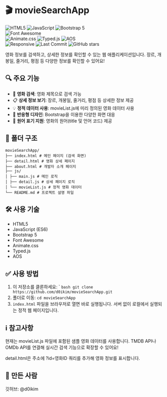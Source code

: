 # 🎬 movieSearchApp

![HTML5](https://img.shields.io/badge/HTML5-E34F26?style=flat&logo=html5&logoColor=white)
![JavaScript](https://img.shields.io/badge/JavaScript-ES6-F7DF1E?style=flat&logo=javascript&logoColor=black)
![Bootstrap 5](https://img.shields.io/badge/Bootstrap-7952B3?style=flat-square&logo=bootstrap&logoColor=white)  
![Font Awesome](https://img.shields.io/badge/Font_Awesome-528DD7?style=flat-square&logo=font-awesome&logoColor=white)  
![Animate.css](https://img.shields.io/badge/Animate.css-FF4081?style=flat-square&logo=css3&logoColor=white) 
![Typed.js](https://img.shields.io/badge/Typed.js-007ACC?style=flat-square&logo=javascript&logoColor=white) 
![AOS](https://img.shields.io/badge/AOS-000000?style=flat-square&logo=css3&logoColor=white)  
![Responsive](https://img.shields.io/badge/Responsive%20Design-%F0%9F%93%8D-blue?style=flat)
![Last Commit](https://img.shields.io/github/last-commit/d0ikim/movieSearchApp?style=flat)
![GitHub stars](https://img.shields.io/github/stars/d0ikim/movieSearchApp?style=social)

영화 정보를 검색하고, 상세한 정보를 확인할 수 있는 웹 애플리케이션입니다.
장르, 개봉일, 줄거리, 평점 등 다양한 정보를 확인할 수 있어요!

## 🔍 주요 기능

- 🎯 **영화 검색**: 영화 제목으로 검색 가능
- 📋 **상세 정보 보기**: 장르, 개봉일, 줄거리, 평점 등 상세한 정보 제공
- 💡 **정적 데이터 사용**: movieList.js에 미리 정의된 영화 데이터 사용
- 📱 **반응형 디자인**: Bootstrap을 이용한 다양한 화면 대응
- 💬 **원어 표기 지원**: 영화의 원어(title 및 언어 코드) 제공

## 📁 폴더 구조
```
movieSearchApp/
├── index.html # 메인 페이지 (검색 화면)
├── detail.html # 영화 상세 페이지
├── about.html # 개발자 소개 페이지
├── js/
│ ├── main.js # 메인 로직
│ ├── detail.js # 상세 페이지 로직
│ └── movieList.js # 정적 영화 데이터
└── README.md # 프로젝트 설명 파일
```

## 🛠️ 사용 기술

- HTML5
- JavaScript (ES6)
- Bootstrap 5
- Font Awesome
- Animate.css
- Typed.js
- AOS

## ✅ 사용 방법

1. 이 저장소를 클론하세요:
  ` ```bash
     git clone https://github.com/d0ikim/movieSearchApp.git```
2. 폴더로 이동:
   ```cd movieSearchApp```
3. ```index.html``` 파일을 브라우저로 열면 바로 실행됩니다. 서버 없이 로컬에서 실행되는 정적 웹 페이지입니다.

## ℹ️ 참고사항
현재는 movieList.js 파일에 포함된 샘플 영화 데이터를 사용합니다.
TMDB API나 OMDb API를 연결해 실시간 검색 기능으로 확장할 수 있어요!

detail.html은 주소에 ?id=영화ID 쿼리를 추가해 영화 정보를 표시합니다.

## 👤 만든 사람
깃허브: @d0ikim
